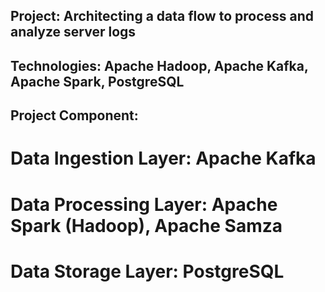 ## Project: Architecting a data flow to process and analyze server logs
## Technologies: Apache Hadoop, Apache Kafka, Apache Spark, PostgreSQL
## Project Component: 
# Data Ingestion Layer: Apache Kafka 
# Data Processing Layer: Apache Spark (Hadoop), Apache Samza
# Data Storage Layer: PostgreSQL
